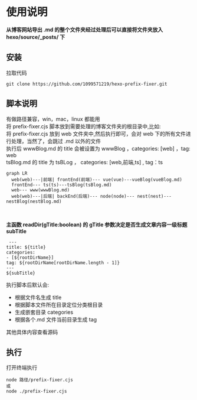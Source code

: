 # 使用说明

**从博客网站导出 .md 的整个文件夹经过处理后可以直接将文件夹放入 hexo/source/\_posts/ 下**

## 安装

拉取代码

```
git clone https://github.com/1099571219/hexo-prefix-fixer.git
```

## 脚本说明

有做路径兼容，win，mac，linux 都能用<br />
将 prefix-fixer.cjs 脚本放到需要处理的博客文件夹的根目录中,比如:<br>
将 prefix-fixer.cjs 放到 web 文件夹中,然后执行即可，会对 web 下的所有文件进行处理，当然了，会跳过 .md 以外的文件<br>
执行后 wwwBlog.md 的 title 会被设置为 wwwBlog ，categories: [web] ，tag: web<br>
tsBlog.md 的 title 为 tsBLog ， categories: [web,前端,ts] , tag：ts

```mermaid
graph LR
  web(web)---|前端| frontEnd(前端)--- vue(vue)---vueBlog(vueBlog.md)
  frontEnd--- ts(ts)---tsBlog(tsBlog.md)
  web--- www(wwwBlog.md)
  web(web)---|后端| backEnd(后端)--- node(node)--- nest(nest)---nestBlog(nestBlog.md)
```

<br />

**主函数 readDir(gTitle:boolean) 的 gTitle 参数决定是否生成文章内容一级标题 subTitle**

```
 ---
title: ${title}
categories:
- [${rootDirName}]
tag: ${rootDirName[rootDirName.length - 1]}
---
${subTitle}
```

执行脚本后默认会:

- 根据文件名生成 title
- 根据脚本文件所在目录定位分类根目录
- 生成嵌套目录 categories
- 根据各个.md 文件当前目录生成 tag

其他具体内容查看源码

## 执行

打开终端执行

```
node 路径/prefix-fixer.cjs
或
node ./prefix-fixer.cjs
```
